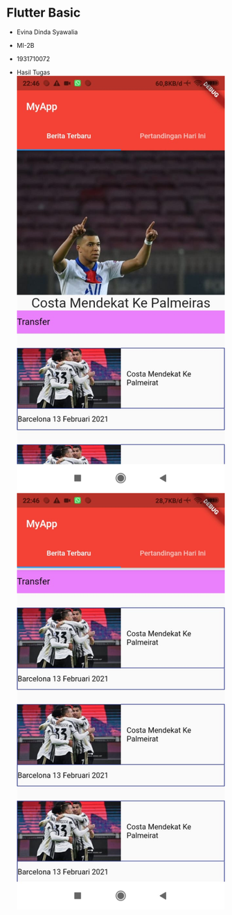 # Flutter Basic
- Evina Dinda Syawalia
- MI-2B
- 1931710072 

- Hasil Tugas
![gambar 1](image/hasil1.jpeg)
![gambar 2](image/hasil2.jpeg)

